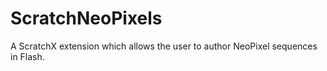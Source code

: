 # ScratchNeoPixels
A ScratchX extension which allows the user to author NeoPixel sequences in Flash.
